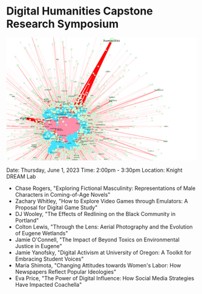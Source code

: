 # Digital Humanities Capstone Research Symposium

![](https://github.com/eng470-s23/course-info/blob/main/images/meeks_dh-network-graph.jpeg)

Date: Thursday, June 1, 2023
Time: 2:00pm - 3:30pm
Location: Knight DREAM Lab

- Chase Rogers, "Exploring Fictional Masculinity: Representations of Male Characters in Coming-of-Age Novels"
- Zachary Whitley, "How to Explore Video Games through Emulators: A Proposal for Digital Game Study"
- DJ Wooley, "The Effects of Redlining on the Black Community in Portland"
- Colton Lewis, "Through the Lens: Aerial Photography and the Evolution of Eugene Wetlands" 
- Jamie O'Connell, "The Impact of Beyond Toxics on Environmental Justice in Eugene" 
- Jamie Yanofsky, "Digital Activism at University of Oregon: A Toolkit for Embracing Student Voices"
- Maria Shimota, "Changing Attitudes towards Women's Labor: How Newspapers Reflect Popular Ideologies" 
- Eva Price, "The Power of Digital Influence: How Social Media Strategies Have Impacted Coachella" 
